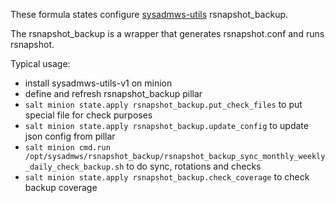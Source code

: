 These formula states configure [sysadmws-utils](https://github.com/sysadmws/sysadmws-utils) rsnapshot_backup.

The rsnapshot_backup is a wrapper that generates rsnapshot.conf and runs rsnapshot.

Typical usage:
- install sysadmws-utils-v1 on minion
- define and refresh rsnapshot_backup pillar
- `salt minion state.apply rsnapshot_backup.put_check_files` to put special file for check purposes
- `salt minion state.apply rsnapshot_backup.update_config` to update json config from pillar
- `salt minion cmd.run /opt/sysadmws/rsnapshot_backup/rsnapshot_backup_sync_monthly_weekly_daily_check_backup.sh` to do sync, rotations and checks
- `salt minion state.apply rsnapshot_backup.check_coverage` to check backup coverage
